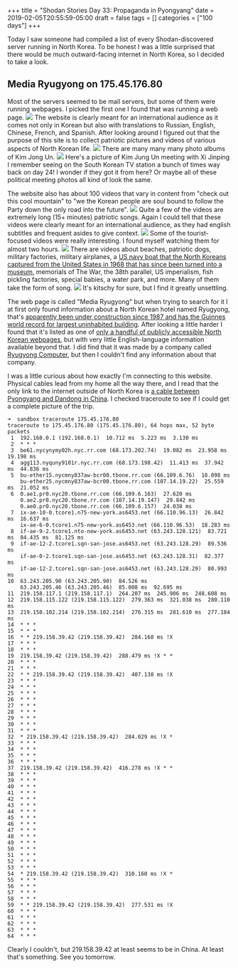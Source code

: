 +++
title = "Shodan Stories Day 33: Propaganda in Pyongyang"
date = 2019-02-05T20:55:59-05:00
draft = false
tags = []
categories = ["100 days"]
+++

Today I saw someone had compiled a list of every Shodan-discovered server running in North Korea. To be honest I was a little surprised that there would be much outward-facing internet in North Korea, so I decided to take a look.

## Media Ryugyong on 175.45.176.80
Most of the servers seemed to be mail servers, but some of them were running webpages. I picked the first one I found that was running a web page.
![](/images/100Days/Day32/media.png)
The website is clearly meant for an international audience as it comes not only in Korean but also with translations to Russian, English, Chinese, French, and Spanish. After looking around I figured out that the purpose of this site is to collect patriotic pictures and videos of various aspects of North Korean life.
![](/images/100Days/Day32/supremeleader2.png)
There are many many many photo albums of Kim Jong Un.
![](/images/100Days/Day32/kimandxi.png)
Here's a picture of Kim Jung Un meeting with Xi Jinping I remember seeing on the South Korean TV station a bunch of times way back on day 24! I wonder if they got it from here? Or maybe all of these political meeting photos all kind of look the same.

The website also has about 100 videos that vary in content from "check out this cool mountain" to "we the Korean people are soul bound to follow the Party down the only road into the future".
![](/images/100Days/Day32/mediaA.png)
Quite a few of the videos are extremely long (15+ minutes) patriotic songs. Again I could tell that these videos were clearly meant for an international audience, as they had english subtitles and frequent asides to give context.
![](/images/100Days/Day32/mediaB.png)
Some of the tourist-focused videos were really interesting. I found myself watching them for almost two hours.
![](/images/100Days/Day32/videostills.png)
There are videos about beaches, patriotic dogs, military factories, military airplanes, a [US navy boat that the North Koreans captured from the United States in 1968 that has since been turned into a museum](https://en.wikipedia.org/wiki/USS_Pueblo_(AGER-2)), memorials of The War, the 38th parallel, US imperialism, fish pickling factories, special babies, a water park, and more. Many of them take the form of song.
![](/images/100Days/Day32/uncloak.png)
It's kitschy for sure, but I find it greatly unsettling.

The web page is called "Media Ryugyong" but when trying to search for it I at first only found information about a North Korean hotel named Ryugyong, that's [apparently been under construction since 1987 and has the Guinnes world record for largest uninhabited building](https://en.wikipedia.org/wiki/Ryugyong_Hotel). After looking a little harder I found that it's listed as one of [only a handful of publicly accessible North Korean webpages](https://nkinternet.wordpress.com/websites/), but with very little English-language information available beyond that. I did find that it was made by a company called [Ryugyong Computer](https://www.northkoreatech.org/2018/10/10/north-korea-launches-an-internet-portal/), but then I couldn't find any information about that company.

I was a little curious about how exactly I'm connecting to this website. Physical cables lead from my home all the way there, and I read that the only link to the internet outside of North Korea is [a cable between Pyongyang and Dandong in China](https://en.wikipedia.org/wiki/Telecommunications_in_North_Korea#International_Internet_access). I checked traceroute to see if I could get a complete picture of the trip.
```
➜  sandbox traceroute 175.45.176.80
traceroute to 175.45.176.80 (175.45.176.80), 64 hops max, 52 byte packets
 1  192.168.0.1 (192.168.0.1)  10.712 ms  5.223 ms  3.130 ms
 2  * * *
 3  be61.nycynymy02h.nyc.rr.com (68.173.202.74)  19.082 ms  23.958 ms  19.198 ms
 4  agg113.nyquny9101r.nyc.rr.com (68.173.198.42)  11.413 ms  37.942 ms  44.836 ms
 5  bu-ether15.nycmny837aw-bcr00.tbone.rr.com (66.109.6.76)  18.098 ms
    bu-ether25.nycmny837aw-bcr00.tbone.rr.com (107.14.19.22)  25.559 ms  21.052 ms
 6  0.ae1.pr0.nyc20.tbone.rr.com (66.109.6.163)  27.620 ms
    0.ae2.pr0.nyc20.tbone.rr.com (107.14.19.147)  29.842 ms
    0.ae0.pr0.nyc20.tbone.rr.com (66.109.6.157)  24.038 ms
 7  ix-ae-10-0.tcore1.n75-new-york.as6453.net (66.110.96.13)  26.842 ms  16.637 ms
    ix-ae-6-0.tcore1.n75-new-york.as6453.net (66.110.96.53)  18.283 ms
 8  if-ae-9-2.tcore1.nto-new-york.as6453.net (63.243.128.121)  83.721 ms  84.435 ms  81.125 ms
 9  if-ae-12-2.tcore1.sqn-san-jose.as6453.net (63.243.128.29)  89.536 ms
    if-ae-0-2.tcore1.sqn-san-jose.as6453.net (63.243.128.31)  82.377 ms
    if-ae-12-2.tcore1.sqn-san-jose.as6453.net (63.243.128.29)  80.993 ms
10  63.243.205.90 (63.243.205.90)  84.526 ms
    63.243.205.46 (63.243.205.46)  85.008 ms  92.695 ms
11  219.158.117.1 (219.158.117.1)  264.207 ms  245.906 ms  248.608 ms
12  219.158.115.122 (219.158.115.122)  279.363 ms  321.038 ms  280.110 ms
13  219.158.102.214 (219.158.102.214)  276.315 ms  281.610 ms  277.184 ms
14  * * *
15  * * *
16  * * 219.158.39.42 (219.158.39.42)  284.168 ms !X
17  * * *
18  * * *
19  219.158.39.42 (219.158.39.42)  288.479 ms !X * *
20  * * *
21  * * *
22  * * 219.158.39.42 (219.158.39.42)  407.138 ms !X
23  * * *
24  * * *
25  * * *
26  * * *
27  * * *
28  * * *
29  * * *
30  * * *
31  * * *
32  * 219.158.39.42 (219.158.39.42)  284.029 ms !X *
33  * * *
34  * * *
35  * * *
36  * * *
37  219.158.39.42 (219.158.39.42)  416.278 ms !X * *
38  * * *
39  * * *
40  * * *
41  * * *
42  * * *
43  * * *
44  * * *
45  * * *
46  * * *
47  * * *
48  * * *
49  * * *
50  * * *
51  * * *
52  * * *
53  * * *
54  * 219.158.39.42 (219.158.39.42)  310.160 ms !X *
55  * * *
56  * * *
57  * * *
58  * * *
59  * * 219.158.39.42 (219.158.39.42)  277.531 ms !X
60  * * *
61  * * *
62  * * *
63  * * *
64  * * *
```
Clearly I couldn't, but 219.158.39.42 at least seems to be in China. At least that's something. See you tomorrow.
